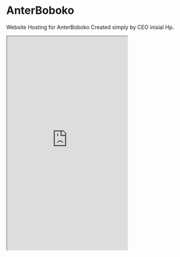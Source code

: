 # AnterBoboko
Website Hosting for AnterBoboko
Created simply by CEO inisial Hp.

<iframe src="https://www.appsheet.com/start/53ea17a7-2111-4cb2-87d4-6f9da40f6fda?refresh=1&wipe=1" width="320" height="568"/>

